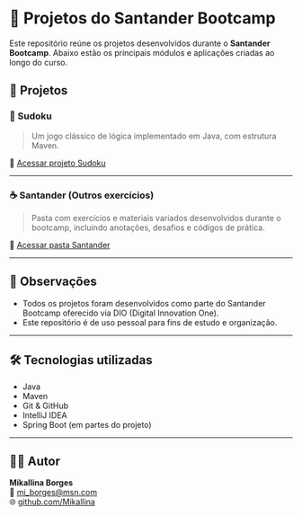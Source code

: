 # 🚀 Projetos do Santander Bootcamp

Este repositório reúne os projetos desenvolvidos durante o **Santander Bootcamp**. Abaixo estão os principais módulos e aplicações criadas ao longo do curso.

## 📁 Projetos

### 🧩 Sudoku
> Um jogo clássico de lógica implementado em Java, com estrutura Maven.

🔗 [Acessar projeto Sudoku](./Sudoku/Sudoku)

---

### ☕ Santander (Outros exercícios)
> Pasta com exercícios e materiais variados desenvolvidos durante o bootcamp, incluindo anotações, desafios e códigos de prática.

🔗 [Acessar pasta Santander](./santander/santander)

---

## 📌 Observações

- Todos os projetos foram desenvolvidos como parte do Santander Bootcamp oferecido via DIO (Digital Innovation One).
- Este repositório é de uso pessoal para fins de estudo e organização.

---

## 🛠️ Tecnologias utilizadas

- Java
- Maven
- Git & GitHub
- IntelliJ IDEA
- Spring Boot (em partes do projeto)

---

## 👩‍💻 Autor

**Mikallina Borges**  
📧 [mi_borges@msn.com](mailto:mi_borges@msn.com)  
🌐 [github.com/Mikallina](https://github.com/Mikallina)
